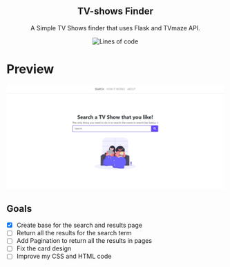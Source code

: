 <h2 align="center">TV-shows Finder</h2>


<p align="center">
  A Simple TV Shows finder that uses Flask and TVmaze API.
</p>

<p align="center">
   <!--<img alt="GitHub top language" src="https://img.shields.io/github/languages/top/thainapires/TvShows-Finder">-->
   <img alt="Lines of code" src="https://img.shields.io/tokei/lines/github/thainapires/TvShows-Finder">
</p>

# Preview

<kbd>
  <img src="static/search-page.jpg"  alt="search page">
</kbd>

## Goals

- [x] Create base for the search and results page
- [ ] Return all the results for the search term
- [ ] Add Pagination to return all the results in pages
- [ ] Fix the card design
- [ ] Improve my CSS and HTML code

